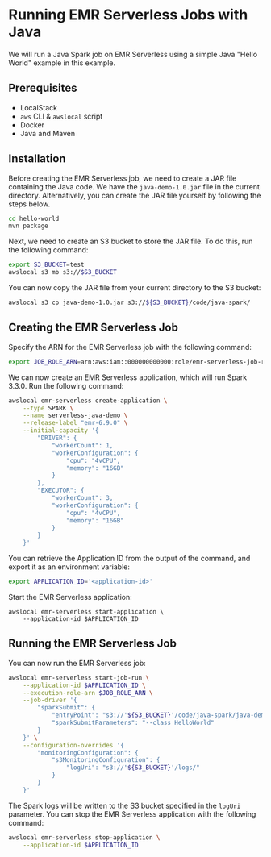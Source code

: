 # Running EMR Serverless Jobs with Java

We will run a Java Spark job on EMR Serverless using a simple Java "Hello World" example in this example.

## Prerequisites

* LocalStack
* `aws` CLI & `awslocal` script
* Docker
* Java and Maven

## Installation

Before creating the EMR Serverless job, we need to create a JAR file containing the Java code. We have the `java-demo-1.0.jar` file in the current directory. Alternatively, you can create the JAR file yourself by following the steps below.

```bash
cd hello-world
mvn package
```

Next, we need to create an S3 bucket to store the JAR file. To do this, run the following command:

```bash
export S3_BUCKET=test
awslocal s3 mb s3://$S3_BUCKET
```

You can now copy the JAR file from your current directory to the S3 bucket:

```bash
awslocal s3 cp java-demo-1.0.jar s3://${S3_BUCKET}/code/java-spark/ 
```

## Creating the EMR Serverless Job

Specify the ARN for the EMR Serverless job with the following command:

```bash
export JOB_ROLE_ARN=arn:aws:iam::000000000000:role/emr-serverless-job-role
```

We can now create an EMR Serverless application, which will run Spark 3.3.0. Run the following command:

```bash
awslocal emr-serverless create-application \
    --type SPARK \
    --name serverless-java-demo \
    --release-label "emr-6.9.0" \
    --initial-capacity '{
        "DRIVER": {
            "workerCount": 1,
            "workerConfiguration": {
                "cpu": "4vCPU",
                "memory": "16GB"
            }
        },
        "EXECUTOR": {
            "workerCount": 3,
            "workerConfiguration": {
                "cpu": "4vCPU",
                "memory": "16GB"
            }
        }
    }'
```

You can retrieve the Application ID from the output of the command, and export it as an environment variable:

```bash
export APPLICATION_ID='<application-id>'
```

Start the EMR Serverless application:

```shell
awslocal emr-serverless start-application \
    --application-id $APPLICATION_ID
```

## Running the EMR Serverless Job

You can now run the EMR Serverless job:

```bash
awslocal emr-serverless start-job-run \
    --application-id $APPLICATION_ID \
    --execution-role-arn $JOB_ROLE_ARN \
    --job-driver '{
        "sparkSubmit": {
            "entryPoint": "s3://'${S3_BUCKET}'/code/java-spark/java-demo-1.0.jar",
            "sparkSubmitParameters": "--class HelloWorld"
        }
    }' \
    --configuration-overrides '{
        "monitoringConfiguration": {
            "s3MonitoringConfiguration": {
                "logUri": "s3://'${S3_BUCKET}'/logs/"
            }
        }
    }'
```

The Spark logs will be written to the S3 bucket specified in the `logUri` parameter. You can stop the EMR Serverless application with the following command:

```bash
awslocal emr-serverless stop-application \
    --application-id $APPLICATION_ID
```
